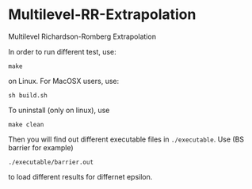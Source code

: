 # Multilevel-RR-Extrapolation
Multilevel Richardson-Romberg Extrapolation

In order to run different test, use:
```
make
```
on Linux.
For MacOSX users, use:
```
sh build.sh
```

To uninstall (only on linux), use
```
make clean
```

Then you will find out different executable files in `./executable`.
Use (BS barrier for example)
```
./executable/barrier.out
```
to load different results for differnet epsilon.

